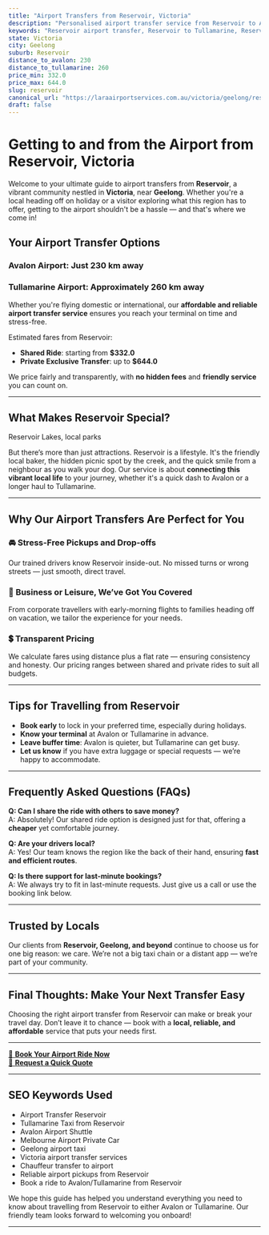 ```yaml
---
title: "Airport Transfers from Reservoir, Victoria"
description: "Personalised airport transfer service from Reservoir to Avalon and Tullamarine airports. Enjoy a smooth, affordable ride with us!"
keywords: "Reservoir airport transfer, Reservoir to Tullamarine, Reservoir to Avalon, airport taxi Reservoir, private airport transfer Reservoir, shared ride Reservoir, Reservoir transfers, airport shuttle Reservoir, book Reservoir airport taxi, affordable Reservoir airport transfer, Reservoir airport transfer service, airport transfer Geelong, airport transfer Melbourne, Melbourne airport taxi, airport transfers Victoria, Tullamarine airport shuttle, Avalon airport transfers, Melbourne private transfer, airport transport services Melbourne"
state: Victoria
city: Geelong
suburb: Reservoir
distance_to_avalon: 230
distance_to_tullamarine: 260
price_min: 332.0
price_max: 644.0
slug: reservoir
canonical_url: "https://laraairportservices.com.au/victoria/geelong/reservoir/"
draft: false
---
```


# Getting to and from the Airport from Reservoir, Victoria

Welcome to your ultimate guide to airport transfers from **Reservoir**, a vibrant community nestled in **Victoria**, near **Geelong**. Whether you're a local heading off on holiday or a visitor exploring what this region has to offer, getting to the airport shouldn't be a hassle — and that's where we come in!

## Your Airport Transfer Options

### Avalon Airport: Just 230 km away  
### Tullamarine Airport: Approximately 260 km away

Whether you're flying domestic or international, our **affordable and reliable airport transfer service** ensures you reach your terminal on time and stress-free.

Estimated fares from Reservoir:
- **Shared Ride**: starting from **$332.0**
- **Private Exclusive Transfer**: up to **$644.0**

We price fairly and transparently, with **no hidden fees** and **friendly service** you can count on.

---

## What Makes Reservoir Special?

Reservoir Lakes, local parks

But there’s more than just attractions. Reservoir is a lifestyle. It's the friendly local baker, the hidden picnic spot by the creek, and the quick smile from a neighbour as you walk your dog. Our service is about **connecting this vibrant local life** to your journey, whether it's a quick dash to Avalon or a longer haul to Tullamarine.

---

## Why Our Airport Transfers Are Perfect for You

### 🚘 Stress-Free Pickups and Drop-offs
Our trained drivers know Reservoir inside-out. No missed turns or wrong streets — just smooth, direct travel.

### 💼 Business or Leisure, We’ve Got You Covered
From corporate travellers with early-morning flights to families heading off on vacation, we tailor the experience for your needs.

### 💲 Transparent Pricing
We calculate fares using distance plus a flat rate — ensuring consistency and honesty. Our pricing ranges between shared and private rides to suit all budgets.

---

## Tips for Travelling from Reservoir

- **Book early** to lock in your preferred time, especially during holidays.
- **Know your terminal** at Avalon or Tullamarine in advance.
- **Leave buffer time**: Avalon is quieter, but Tullamarine can get busy.
- **Let us know** if you have extra luggage or special requests — we’re happy to accommodate.

---

## Frequently Asked Questions (FAQs)

**Q: Can I share the ride with others to save money?**  
A: Absolutely! Our shared ride option is designed just for that, offering a **cheaper** yet comfortable journey.

**Q: Are your drivers local?**  
A: Yes! Our team knows the region like the back of their hand, ensuring **fast and efficient routes**.

**Q: Is there support for last-minute bookings?**  
A: We always try to fit in last-minute requests. Just give us a call or use the booking link below.

---

## Trusted by Locals

Our clients from **Reservoir, Geelong, and beyond** continue to choose us for one big reason: we care. We’re not a big taxi chain or a distant app — we’re part of your community.

---

## Final Thoughts: Make Your Next Transfer Easy

Choosing the right airport transfer from Reservoir can make or break your travel day. Don’t leave it to chance — book with a **local, reliable, and affordable** service that puts your needs first.

---

[📅 **Book Your Airport Ride Now**](https://laraairportservices.square.site/s/appointments)  
[📧 **Request a Quick Quote**](https://laraairportservices.square.site/contact-us)

---

## SEO Keywords Used
- Airport Transfer Reservoir
- Tullamarine Taxi from Reservoir
- Avalon Airport Shuttle
- Melbourne Airport Private Car
- Geelong airport taxi
- Victoria airport transfer services
- Chauffeur transfer to airport
- Reliable airport pickups from Reservoir
- Book a ride to Avalon/Tullamarine from Reservoir

We hope this guide has helped you understand everything you need to know about travelling from Reservoir to either Avalon or Tullamarine. Our friendly team looks forward to welcoming you onboard!

---

